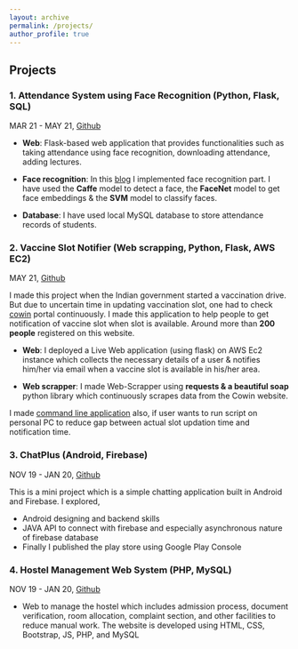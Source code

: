 ```yaml
---
layout: archive
permalink: /projects/
author_profile: true
---
```


## Projects 

### 1. Attendance System using Face Recognition (Python, Flask, SQL)
MAR 21 - MAY 21, [Github](https://github.com/Attendance-Using-Face-Recognition/Online-Attendance-Using_Face-Recognition.git)

- **Web**: Flask-based web application that provides functionalities such as taking attendance using face recognition, downloading attendance, adding lectures.

- **Face recognition**: In this [blog](https://karm216.github.io/Fastpages-Notebooks/fastpages/jupyter/2021/03/25/face_recognization.html) I implemented face recognition part. I have used the **Caffe** model to detect a face, the **FaceNet** model to get face embeddings & the **SVM** model to classify faces. 
- **Database**: I have used local MySQL database to store attendance records of students.

### 2. Vaccine Slot Notifier (Web scrapping, Python, Flask, AWS EC2)

MAY 21, [Github](https://github.com/karm216/Vaccine-Slot-Notifier.git)

I made this project when the Indian government started a vaccination drive. But due to uncertain time in updating vaccination slot, one had to check [cowin](https://www.cowin.gov.in/) portal continuously. I made this application to help people to get notification of vaccine slot when slot is available. Around more than **200 people** registered on this website.

- **Web**: I deployed a Live Web application (using flask) on AWS Ec2 instance which collects the necessary details of a user & notifies him/her via email when a vaccine slot is available in his/her area.

- **Web scrapper**: I made Web-Scrapper using **requests & a beautiful soap** python library which continuously scrapes data from the Cowin website.
  
I made [command line application](https://github.com/karm216/Vaccine-Slot-Notifier-Single-user) also, if user wants to run script on personal PC to reduce gap between actual slot updation time and notification time. 
   
### 3. ChatPlus (Android, Firebase)
NOV 19 - JAN 20, [Github](https://github.com/karm216/HostelManagementWebSystem.git)

This is a mini project which is a simple chatting application built in Android and Firebase.
I explored,
- Android designing and backend skills
- JAVA API to connect with firebase and especially asynchronous nature of firebase database
- Finally I published the play store using Google Play Console

### 4. Hostel Management Web System (PHP, MySQL)
NOV 19 - JAN 20, [Github](https://github.com/karm216/HostelManagementWebSystem.git)

- Web to manage the hostel which includes admission process, document verification, room allocation, complaint section, and other facilities to reduce manual work. The website is developed using HTML, CSS, Bootstrap, JS, PHP, and MySQL

